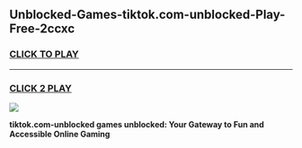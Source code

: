 
## Unblocked-Games-tiktok.com-unblocked-Play-Free-2ccxc
<h3>
<a href="https://premium76.site?title=tiktok.com-unblocked&ref=10A">CLICK TO PLAY</a></h3>
<hr>

<h3>
<a href="https://premium76.site?title=tiktok.com-unblocked&ref=10A">CLICK 2 PLAY</a>
  
</h3>

<a href="https://premium76.site?title=tiktok.com-unblocked&ref=10A"><img src="https://clearcache.store/games.png"></a>


**tiktok.com-unblocked games unblocked: Your Gateway to Fun and Accessible Online Gaming**
